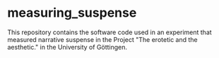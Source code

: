# measuring_suspense
This repository contains the software code used in an experiment that measured narrative suspense in the Project "The erotetic and the aesthetic." in the University of Göttingen.
